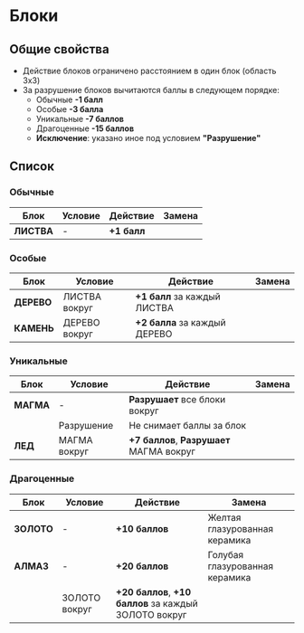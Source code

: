 # Блоки
## Общие свойства
* Действие блоков ограничено расстоянием в один блок (область 3x3)
* За разрушение блоков вычитаются баллы в следующем порядке:
    * Обычные **-1 балл**
    * Особые **-3 балла**
    * Уникальные **-7 баллов**
    * Драгоценные **-15 баллов**
    * **Исключение**: указано иное под условием **"Разрушение"**

## Список

### Обычные

Блок| Условие | Действие | Замена
-|-|-|-
**ЛИСТВА**|-|**+1 балл**

### Особые

Блок| Условие | Действие | Замена
-|-|-|-
**ДЕРЕВО**|ЛИСТВА вокруг|**+1 балл** за каждый ЛИСТВА
**КАМЕНЬ**|ДЕРЕВО вокруг|**+2 балла** за каждый ДЕРЕВО

### Уникальные

Блок| Условие | Действие | Замена
-|-|-|-
**МАГМА**| - |**Разрушает** все блоки вокруг
<n></n> | Разрушение | Не снимает баллы за блок
**ЛЕД**|МАГМА вокруг|**+7 баллов**, **Разрушает** МАГМА вокруг

### Драгоценные

Блок| Условие | Действие | Замена
-|-|-|-
**ЗОЛОТО**|-|**+10 баллов**| Желтая глазурованная керамика
**АЛМАЗ**|-|**+20 баллов**| Голубая глазурованная керамика
<n></n> | ЗОЛОТО вокруг | **+20 баллов**, **+10 баллов** за каждый ЗОЛОТО вокруг